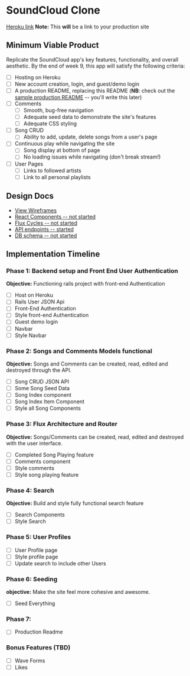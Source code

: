 # SoundCloud Clone

[Heroku link][heroku] **Note:** This **will** be a link to your production site

[heroku]: https://soundot.herokuapp.com/

## Minimum Viable Product

Replicate the SoundCloud app's key features, functionality, and overall aesthetic. By the end of week 9, this app will satisfy the following criteria:

- [ ] Hosting on Heroku
- [ ] New account creation, login, and guest/demo login
- [ ] A production README, replacing this README (**NB**: check out the [sample production README](docs/production_readme.md) -- you'll write this later)
- [ ] Comments
  - [ ] Smooth, bug-free navigation
  - [ ] Adequate seed data to demonstrate the site's features
  - [ ] Adequate CSS styling
- [ ] Song CRUD
  - [ ] Ability to add, update, delete songs from a user's page
- [ ] Continuous play while navigating the site
  - [ ] Song display at bottom of page
  - [ ] No loading issues while navigating (don't break stream!)
- [ ] User Pages
  - [ ] Links to followed artists
  - [ ] Link to all personal playlists

## Design Docs
* [View Wireframes][views]
* [React Components -- not started][components]
* [Flux Cycles -- not started][flux-cycles]
* [API endpoints -- started][api-endpoints]
* [DB schema -- not started][schema]

[views]: docs/views.md
[components]: docs/components.md
[flux-cycles]: docs/flux-cycles.md
[api-endpoints]: docs/api-endpoints.md
[schema]: docs/schema.md

## Implementation Timeline

### Phase 1: Backend setup and Front End User Authentication

**Objective:** Functioning rails project with front-end Authentication

- [ ] Host on Heroku
- [ ] Rails User JSON Api
- [ ] Front-End Authentication
- [ ] Style front-end Authentication
- [ ] Guest demo login
- [ ] Navbar
- [ ] Style Navbar

### Phase 2: Songs and Comments Models functional

**Objective:** Songs and Comments can be created, read, edited and destroyed through
the API.

- [ ] Song CRUD JSON API
- [ ] Some Song Seed Data
- [ ] Song Index component
- [ ] Song Index Item Component
- [ ] Style all Song Components

### Phase 3: Flux Architecture and Router

**Objective:** Songs/Comments can be created, read, edited and destroyed with the user interface.

- [ ] Completed Song Playing feature
- [ ] Comments component
- [ ] Style comments
- [ ] Style song playing feature

### Phase 4: Search

**Objective:** Build and style fully functional search feature

- [ ] Search Components
- [ ] Style Search

### Phase 5: User Profiles

- [ ] User Profile page
- [ ] Style profile page
- [ ] Update search to include other Users

### Phase 6: Seeding

**objective:** Make the site feel more cohesive and awesome.

- [ ] Seed Everything

### Phase 7:
- [ ] Production Readme

### Bonus Features (TBD)
- [ ] Wave Forms
- [ ] Likes

[phase-one]: docs/phases/phase1.md
[phase-two]: docs/phases/phase2.md
[phase-three]: docs/phases/phase3.md
[phase-four]: docs/phases/phase4.md
[phase-five]: docs/phases/phase5.md
